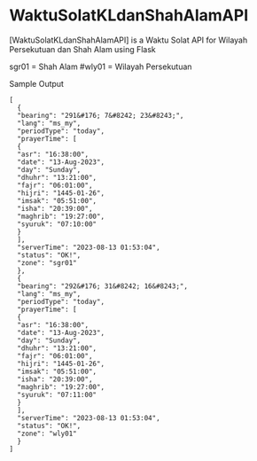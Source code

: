 # WaktuSolatKLdanShahAlamAPI
[WaktuSolatKLdanShahAlamAPI] is a Waktu Solat API for Wilayah Persekutuan dan Shah Alam using Flask

sgr01 = Shah Alam
#wly01 = Wilayah Persekutuan

Sample Output
```
[
  {
  "bearing": "291&#176; 7&#8242; 23&#8243;",
  "lang": "ms_my",
  "periodType": "today",
  "prayerTime": [
  {
  "asr": "16:38:00",
  "date": "13-Aug-2023",
  "day": "Sunday",
  "dhuhr": "13:21:00",
  "fajr": "06:01:00",
  "hijri": "1445-01-26",
  "imsak": "05:51:00",
  "isha": "20:39:00",
  "maghrib": "19:27:00",
  "syuruk": "07:10:00"
  }
  ],
  "serverTime": "2023-08-13 01:53:04",
  "status": "OK!",
  "zone": "sgr01"
  },
  {
  "bearing": "292&#176; 31&#8242; 16&#8243;",
  "lang": "ms_my",
  "periodType": "today",
  "prayerTime": [
  {
  "asr": "16:38:00",
  "date": "13-Aug-2023",
  "day": "Sunday",
  "dhuhr": "13:21:00",
  "fajr": "06:01:00",
  "hijri": "1445-01-26",
  "imsak": "05:51:00",
  "isha": "20:39:00",
  "maghrib": "19:27:00",
  "syuruk": "07:11:00"
  }
  ],
  "serverTime": "2023-08-13 01:53:04",
  "status": "OK!",
  "zone": "wly01"
  }
]
```

